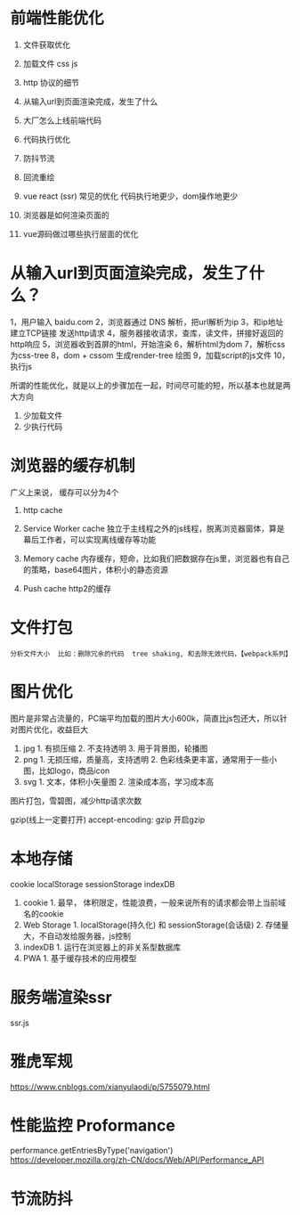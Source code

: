 # 前端性能优化
  1. 文件获取优化
  1. 加载文件 css js 
  2. http 协议的细节
  3. 从输入url到页面渲染完成，发生了什么
  4. 大厂怎么上线前端代码




2. 代码执行优化
  1. 防抖节流
  2. 回流重绘
  3. vue react (ssr) 常见的优化 代码执行地更少，dom操作地更少
  4. 浏览器是如何渲染页面的
  5. vue源码做过哪些执行层面的优化

# 从输入url到页面渲染完成，发生了什么？

1，用户输入 baidu.com
2，浏览器通过 DNS 解析，把url解析为ip
3，和ip地址建立TCP链接  发送http请求
4，服务器接收请求，查库，读文件，拼接好返回的http响应
5，浏览器收到首屏的html，开始渲染
6，解析html为dom
7，解析css为css-tree
8，dom + cssom 生成render-tree 绘图
9，加载script的js文件
10，执行js

所谓的性能优化，就是以上的步骤加在一起，时间尽可能的短，所以基本也就是两大方向
1. 少加载文件
2. 少执行代码

# 浏览器的缓存机制
  广义上来说， 缓存可以分为4个
  1. http cache
  2. Service Worker cache
      独立于主线程之外的js线程，脱离浏览器窗体，算是幕后工作者，可以实现离线缓存等功能
  3. Memory cache
      内存缓存，短命，比如我们把数据存在js里，浏览器也有自己的策略，base64图片，体积小的静态资源

  4. Push cache
      http2的缓存

# 文件打包 
    分析文件大小  比如：删除冗余的代码  tree shaking, 和去除无效代码，【webpack系列】

# 图片优化
  图片是非常占流量的，PC端平均加载的图片大小600k，简直比js包还大，所以针对图片优化，收益巨大
  1. jpg
    1. 有损压缩
    2. 不支持透明
    3. 用于背景图，轮播图
  2. png
    1. 无损压缩，质量高，支持透明
    2. 色彩线条更丰富，通常用于一些小图，比如logo，商品icon
  3. svg
    1. 文本，体积小矢量图
    2. 渲染成本高，学习成本高
  
图片打包，雪碧图，减少http请求次数

gzip(线上一定要打开) accept-encoding: gzip  开启gzip

# 本地存储
  cookie localStorage sessionStorage indexDB
  1. cookie
    1. 最早， 体积限定，性能浪费，一般来说所有的请求都会带上当前域名的cookie
  2. Web Storage
    1. localStorage(持久化) 和 sessionStorage(会话级)
    2. 存储量大，不自动发给服务器，js控制
  3. indexDB
    1. 运行在浏览器上的非关系型数据库
  4. PWA
    1. 基于缓存技术的应用模型

# 服务端渲染ssr
  ssr.js

# 雅虎军规
  https://www.cnblogs.com/xianyulaodi/p/5755079.html

# 性能监控 Proformance
  performance.getEntriesByType('navigation')
  https://developer.mozilla.org/zh-CN/docs/Web/API/Performance_API

# 节流防抖